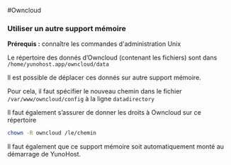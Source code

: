#Owncloud

### Utiliser un autre support mémoire

**Prérequis :** connaître les commandes d'administration Unix

Le répertoire des donnés d’Owncloud (contenant les fichiers) sont dans `/home/yunohost.app/owncloud/data`

Il est possible de déplacer ces donnés sur autre support mémoire.

Pour cela, il faut spécifier le nouveau chemin dans le fichier `/var/www/owncloud/config` à la ligne `datadirectory`

Il faut également s’assurer de donner les droits à Owncloud sur ce répertoire

```bash
chown -R owncloud /le/chemin
```

Il faut également que ce support mémoire soit automatiquement monté au démarrage de YunoHost.